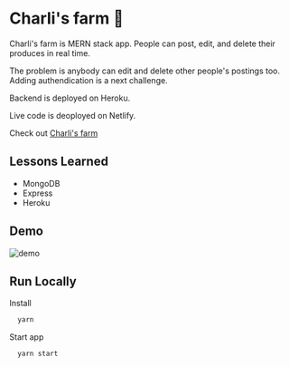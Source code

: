 
# Charli's farm 🐄

Charli's farm is MERN stack app. People can post, edit, and delete their produces in real time. 

The problem is anybody can edit and delete other people's postings too. Adding authendication is a next challenge. 

Backend is deployed on Heroku. 

Live code is deoployed on Netlify. 

Check out [Charli's farm](https://charli-farm.netlify.app/)



## Lessons Learned

- MongoDB
- Express 
- Heroku 
## Demo
![demo](https://github.com/devCharli/farmland-mern/blob/main/farmstand.gif)


## Run Locally

Install

```bash
  yarn
```
Start app 
```bash
  yarn start
```



